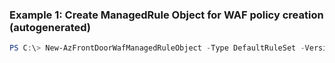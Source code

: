 ### Example 1: Create ManagedRule Object for WAF policy creation (autogenerated)
```powershell
PS C:\> New-AzFrontDoorWafManagedRuleObject -Type DefaultRuleSet -Version preview-0.1
```

